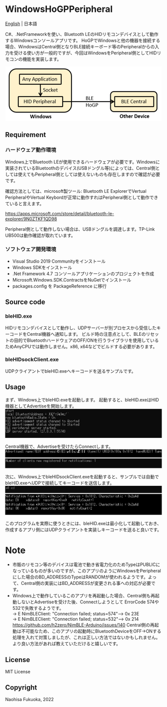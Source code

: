 # WindowsHoGPPeripheral
[English](README.md) | 日本語

C#、.NetFrameworkを使い、Bluetooth LEのHIDリモコンデバイスとして動作するWindowsコンソールアプリです。
HoGPでWindowsと他の機器を接続する場合、WindowsはCentral側となりBLE接続キーボード等のPeripheralからの入力を受ける使い方が一般的ですが、今回はWindowsをPeripheral側としてHIDリモコンの機能を実装します。

![Image 1](images/win_HoGP_Peripheral.PNG)


## Requirement
### ハードウェア動作環境
Windows上でBluetooth LEが使用できるハードウェアが必要です。Windowsに実装されているBluetoothのデバイス(USBドングル等)によっては、Central側としては使えてもPeripheral側としては使えないものも存在しますので確認が必要です。

確認方法としては、microsoft製ツール: Bluetooth LE ExplorerでVertual PeripheralやVertual Keybordが正常に動作すれはPeripheral側として動作できていると言えます。

https://apps.microsoft.com/store/detail/bluetooth-le-explorer/9N0ZTKF1QD98

Peripheral側として動作しない場合は、USBドングルを調達します。TP-Link UB500は動作確認が取れています。


### ソフトウェア開発環境
* Visual Studio 2019 Communityをインストール
* Windows SDKをインストール
* .Net Framework 4.7 コンソールアプリケーションのプロジェクトを作成
* Microsoft.Windows.SDK.ContractsをNuGetでインストール
* packages.config を PackageReference に移行

## Source code
### bleHID.exe
HIDリモコンデバイスとして動作し、UDPサーバーが別プロセスから受信したキーコードをCentral機器へ通知します。
ビルド時の注意点として、BLEのリセットの目的でBluetoothハードウェアのOFF/ONを行うライブラリを使用しているためAnyCPUでは動作しません。x86, x64などでビルドする必要があります。

### bleHIDsockClient.exe
UDPクライアントでbleHID.exeへキーコードを送るサンプルです。

## Usage

まず、Windows上でbleHID.exeを起動します。
起動すると、bleHID.exeはHID機器としてAdvertiseを開始します。
![ble1.PNG](images/ble1.PNG)

Central機器で、Advertiseを受けたらConnectします。
![ble_c1.PNG](images/ble_c1.PNG)
![ble2.PNG](images/ble2.PNG)

次に、Windows上でbleHIDsockClient.exeを起動すると、サンプルでは自動でbleHID.exeへUDPで接続してキーコードを送信します。
![ble3.PNG](images/ble3.PNG)
![ble_c2.PNG](images/ble_c2.PNG)

このプログラムを実際に使うときには、bleHID.exeは最小化して起動しておき、作成するアプリ側にはUDPクライアントを実装しキーコードを送ると良いです。


# Note

* 市販のリモコン等のデバイスは電池で動き省電力化のためTypeはPUBLICになっているものが多いのですが、このアプリのようにWindowsをPeripheralにした場合のBD_ADDRESSのTypeはRANDOMが使われるようです。よって、Central側の実装にはBD_ADDRESSが変更される事への対応が必要です。
* Windows上で動作しているこのアプリを再起動した場合、Central側も再起動しないとAdvertiseを受けた後、Connectしようとして ErrorCode 574や532で失敗するようです。  
 -> E NimBLEClient: "Connection failed; status=574"--> 0x 23E  
 -> E NimBLEClient: "Connection failed; status=532"--> 0x 214   
https://github.com/h2zero/NimBLE-Arduino/issues/140
Central側の再起動は不可能なため、このアプリの起動時にBluetoothDeviceをOFF->ONする処理を入れて対策しましたが、これは正しい方法ではないかもしれません。より良い方法があれば教えていただけると嬉しいです。


## License

MIT License

## Copyright

Naohisa Fukuoka, 2022

